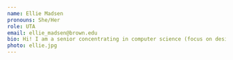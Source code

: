 ```yaml
---
name: Ellie Madsen
pronouns: She/Her
role: UTA 
email: ellie_madsen@brown.edu
bio: Hi! I am a senior concentrating in computer science (focus on design+src) and environmental studies (focus on equity). I like to read, cook, collect plants, and thrift/sew clothes. My favorite emoji is (not readable)
photo: ellie.jpg
---
```

